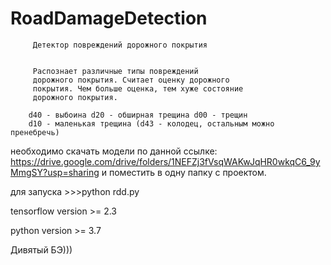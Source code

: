 # RoadDamageDetection

      
         Детектор повреждений дорожного покрытия


         Распознает различные типы повреждений
         дорожного покрытия. Считает оценку дорожного
         покрытия. Чем больше оценка, тем хуже состояние
         дорожного покрытия.

        d40 - выбоина d20 - обширная трещина d00 - трещин
        d10 - маленькая трещина (d43 - колодец, остальным можно пренебречь)
        
  
необходимо скачать модели по данной ссылке:
https://drive.google.com/drive/folders/1NEFZj3fVsqWAKwJqHR0wkqC6_9yMmgSY?usp=sharing
и поместить в одну папку с проектом.

для запуска >>>python rdd.py

tensorflow version >= 2.3

python version >= 3.7

Дивятый БЭ)))



